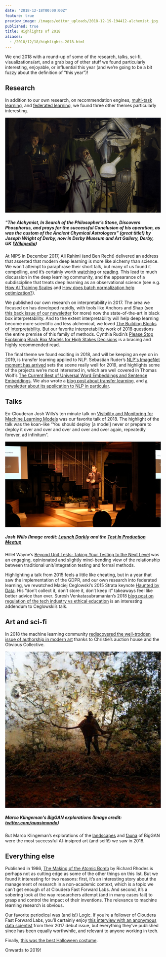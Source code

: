 ```yaml
---
date: "2018-12-18T00:00:00Z"
feature: true
preview_image: /images/editor_uploads/2018-12-19-194412-alchemist.jpg
published: true
title: Highlights of 2018
aliases:
  - /2018/12/18/highlights-2018.html
---
```


We end 2018 with a round-up of some of the research, talks, sci-fi, visualizations/art, and a grab bag of other stuff we found particularly interesting, enjoyable, or influential this year (and we’re going to be a bit fuzzy about the definition of “this year”)!

## Research

In addition to our own research, on recommendation engines, [multi-task learning](https://blog.fastforwardlabs.com/2018/07/24/ff08-launch.html), and [federated learning](https://blog.fastforwardlabs.com/2018/11/14/federated-learning.html), we found three other themes particularly interesting.

![](/images/editor_uploads/2018-12-19-194412-alchemist.jpg)

##### "The Alchymist, In Search of the Philosopher’s Stone, Discovers Phosphorus, and prays for the successful Conclusion of his operation, as was the custom of the Ancient Chymical Astrologers" (great title!) by Joseph Wright of Derby, now in Derby Museum and Art Gallery, Derby, UK ([Wikipedia](https://en.wikipedia.org/wiki/The_Alchemist_Discovering_Phosphorus#/media/File:Joseph_Wright_of_Derby_The_Alchemist.jpg))

At NIPS in December 2017, Ali Rahimi (and Ben Recht) delivered an address that asserted that modern deep learning is more like alchemy than science. We won’t attempt to paraphrase their short talk, but many of us found it compelling, and it’s certainly worth [watching](https://www.youtube.com/watch?v=Qi1Yry33TQE) or [reading](http://www.argmin.net/2017/12/05/kitchen-sinks/). This lead to much discussion in the deep learning community, and the appearance of a subdiscipline that treats deep learning as an observational science (see e.g. [How AI Training Scales](https://blog.openai.com/science-of-ai/) and [How does batch normalization help optimization?](https://arxiv.org/abs/1805.11604)).

We published our own research on interpretability in 2017. The area we focused on has developed rapidly, with tools like Anchors and Shap (see [this back issue of our newsletter](https://blog.fastforwardlabs.com/2018/07/31/progress-in-machine-learning-interpretability.html) for more) now the state-of-the-art in black box interpretability. And to the extent interpretability will help deep learning become more scientific and less alchemical, we loved [The Building Blocks of Interpretability](https://distill.pub/2018/building-blocks/). But our favorite interpretability work of 2018 questions the entire premise of this family of methods. Cynthia Rudin’s [Please Stop Explaining Black Box Models for High Stakes Decisions](https://arxiv.org/abs/1811.10154) is a bracing and highly recommended read.

The final theme we found exciting in 2018, and will be keeping an eye on in 2019, is transfer learning applied to NLP. Sebastian Ruder’s [NLP's ImageNet moment has arrived](https://thegradient.pub/nlp-imagenet/) sets the scene really well for 2019, and highlights some of the projects we’re most interested in, which are well covered in Thomas Wolf’s [The Current Best of Universal Word Embeddings and Sentence Embeddings](https://medium.com/huggingface/universal-word-sentence-embeddings-ce48ddc8fc3a). We also wrote a [blog post about transfer learning](https://blog.fastforwardlabs.com/2018/09/17/deep-learning-is-easy-an-introduction-to-transfer-learning.html), and [a newsletter about its application to NLP in particular](https://blog.fastforwardlabs.com/2018/08/29/breakthroughs-in-transfer-learning-for-nlp.html). 

## Talks

Ex-Clouderan Josh Wills’s ten minute talk on [Visibility and Monitoring for Machine Learning Models](https://blog.launchdarkly.com/visibility-and-monitoring-for-machine-learning-models/) was our favorite talk of 2018. The highlight of the talk was the koan-like “You should deploy [a model] never or prepare to deploy it over and over and over and over and over again, repeatedly forever, ad infinitum”.

![](/images/editor_uploads/2018-12-19-195505-josh.jpg)

##### Josh Wills (Image credit: [Launch Darkly](https://blog.launchdarkly.com/visibility-and-monitoring-for-machine-learning-models/) and the [Test In Production Meetup](https://www.meetup.com/Test-in-Production/)

Hillel Wayne’s [Beyond Unit Tests: Taking Your Testing to the Next Level](https://www.youtube.com/watch?v=MYucYon2-lk) was an engaging, opinionated and slightly mind-bending view of the relationship between traditional unit/integration testing and formal methods.

Highlighting a talk from 2015 feels a little like cheating, but in a year that saw the implementation of the GDPR, and our own research into federated learning, we rewatched Maciej Ceglowski’s 2015 Strata keynote [Haunted by Data](https://www.youtube.com/watch?v=GAXLHM-1Psk). His “don’t collect it, don’t store it, don’t keep it” takeaways feel like better advice than ever. Suresh Venkatasubramanian’s 2018 [blog post on regulation of the tech industry vs ethical education](http://blog.geomblog.org/2018/10/on-teaching-ethics-to-tech-companies.html) is an interesting addendum to Ceglowski’s talk.

## Art and sci-fi

In 2018 the machine learning community [rediscovered the well-trodden issue of authorship in modern art](https://hyperallergic.com/468060/christies-sells-ai-generated-art-for-432500-as-controversy-swirls-over-creators-use-of-copied-code/) thanks to Christie’s auction house and the Obvious Collective.

![](/images/editor_uploads/2018-12-19-195836-DsS8L_gXcAEiaPA.jpg)

##### Marco Klingeman's BigGAN explorations (Image credit: [twitter.com/quasimondo](https://twitter.com/quasimondo/status/1064182680265392128))

But Marco Klingeman’s explorations of the [landscapes](https://twitter.com/quasimondo/status/1064230996793614338) and [fauna](https://twitter.com/quasimondo/status/1064171634871992321) of BigGAN were the most successful AI-insipred art (and scifi!) we saw in 2018.

## Everything else

Published in 1986, [The Making of the Atomic Bomb](https://en.wikipedia.org/wiki/The_Making_of_the_Atomic_Bomb) by Richard Rhodes is perhaps not as cutting edge as some of the other things on this list. But we found it interesting for two reasons: first, it’s an interesting story about the management of research in a non-academic context, which is a topic we can’t get enough of at Cloudera Fast Forward Labs. And second, it’s a sobering look at the way researchers attempt (and in many cases fail) to grasp and control the impact of their inventions. The relevance to machine learning research is obvious.

Our favorite periodical was (and is!) Logic. If you’re a follower of Cloudera Fast Forward Labs, you’ll certainly enjoy [this interview with an anonymous data scientist](https://logicmag.io/01-interview-with-an-anonymous-data-scientist/) from their 2017 debut issue, but everything they’ve published since has been equally worthwhile, and relevant to anyone working in tech.

Finally, [this was the best Halloween costume](https://twitter.com/aengelbro/status/1057659128707829760).

Onwards to 2019!
